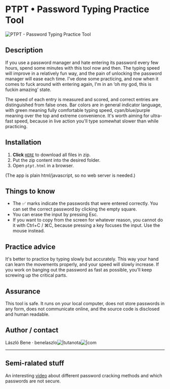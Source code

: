 # PTPT • Password Typing Practice Tool

![PTPT - Password Typing Practice Tool](https://i.ibb.co/zGZ42sW/PTPT-Password-Typing-Practice-Tool.png)

## Description

If you use a password manager and hate entering its password every few hours, spend some minutes with this tool now and then. The typing speed will improve in a relatively fun way, and the pain of unlocking the password manager will ease each time. I've done some practicing, and now when it comes to fuck around with entering again, I'm in an ‘oh my god, this is fuckin amazing’ state.

The speed of each entry is measured and scored, and correct entries are distinguished from false ones. Bar colors are in general indicator language, with green meaning fully comfortable typing speed, cyan/blue/purple meaning over the top and extreme convenience. It's worth aiming for ultra-fast speed, because in live action you'll type somewhat slower than while practicing.

## Installation

1. **Click** [`HERE`](https://github.com/benelaci/PTPT/archive/refs/heads/main.zip) to download all files in zip.
2. Put the zip content into the desired folder.
3. Open `ptpt.html` in a browser.

(The app is plain html/javascript, so no web server is needed.)

## Things to know

- The ✅ marks indicate the passwords that were entered correctly. You can set the correct password by clicking the empty square.
- You can erase the input by pressing Esc.
- If you want to copy from the screen for whatever reason, you cannot do it with Ctrl+C / &#8984;C, because pressing a key focuses the input. Use the mouse instead.

## Practice advice

It's better to practice by typing slowly but accurately. This way your hand can learn the movements properly, and your speed will slowly increase. If you work on banging out the password as fast as possible, you'll keep screwing up the critical parts.

## Assurance

This tool is safe. It runs on your local computer, does not store passwords in any form, does not communicate online, and the source code is disclosed and human readable.

## Author / contact

László Bene · benelaszlo![|](https://i.ibb.co/7WLcqb3/ch1.gif)tutanota![|](https://i.ibb.co/R45zkLX/ch2.gif)com

----

## Semi-ralated stuff

An interesting [video](https://youtu.be/7U-RbOKanYs) about different password cracking methods and which passwords are not secure.
